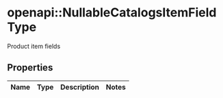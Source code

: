 # openapi::NullableCatalogsItemFieldType

Product item fields

## Properties
Name | Type | Description | Notes
------------ | ------------- | ------------- | -------------


